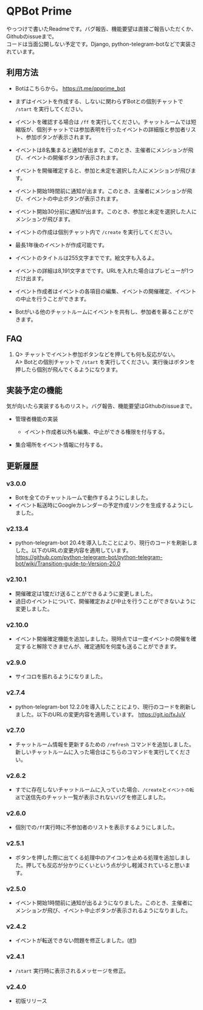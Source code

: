 # QPBot Prime

やっつけで書いたReadmeです。バグ報告、機能要望は直接ご報告いただくか、Githubのissueまで。 \
コードは当面公開しない予定です。Django, python-telegram-botなどで実装されています。

## 利用方法

- Botはこちらから。 https://t.me/qpprime_bot

- まずはイベントを作成する、しないに関わらずBotとの個別チャットで ```/start``` を実行してください。

- イベントを確認する場合は ```/ff``` を実行してください。チャットルームでは短縮版が、個別チャットでは参加表明を行ったイベントの詳細版と参加者リスト、参加ボタンが表示されます。

- イベントは8名集まると通知が出ます。このとき、主催者にメンションが飛び、イベントの開催ボタンが表示されます。

- イベントを開催確定すると、参加と未定を選択した人にメンションが飛びます。

- イベント開始1時間前に通知が出ます。このとき、主催者にメンションが飛び、イベントの中止ボタンが表示されます。

- イベント開始30分前に通知が出ます。このとき、参加と未定を選択した人にメンションが飛びます。

- イベントの作成は個別チャット内で ```/create``` を実行してください。

- 最長1年後のイベントが作成可能です。

- イベントのタイトルは255文字までです。絵文字も入るよ。

- イベントの詳細は8,191文字までです。URLを入れた場合はプレビューが1つだけ出ます。

- イベント作成者はイベントの各項目の編集、イベントの開催確定、イベントの中止を行うことができます。

- Botがいる他のチャットルームにイベントを共有し、参加者を募ることができます。

## FAQ

1. Q> チャットでイベント参加ボタンなどを押しても何も反応がない。 \
   A> Botとの個別チャットで ```/start``` を実行してください。実行後はボタンを押したら個別が飛んでくるようになります。

## 実装予定の機能

気が向いたら実装するものリスト。バグ報告、機能要望はGithubのissueまで。

- 管理者機能の実装
  - イベント作成者以外も編集、中止ができる権限を付与する。

- 集合場所をイベント情報に付与する。

## 更新履歴

### v3.0.0

- Botを全てのチャットルームで動作するようにしました。
- イベント転送時にGoogleカレンダーの予定作成リンクを生成するようにしました。

### v2.13.4

- python-telegram-bot 20.4を導入したことにより、現行のコードを刷新しました。以下のURLの変更内容を適用しています。
<https://github.com/python-telegram-bot/python-telegram-bot/wiki/Transition-guide-to-Version-20.0>

### v2.10.1

- 開催確定は1度だけ送ることができるように変更しました。
- 過日のイベントについて、開催確定および中止を行うことができないように変更しました。

### v2.10.0

- イベント開催確定機能を追加しました。現時点では一度イベントの開催を確定すると解除できませんが、確定通知を何度も送ることができます。

### v2.9.0

- サイコロを振れるようになりました。

### v2.7.4

- python-telegram-bot 12.2.0を導入したことにより、現行のコードを刷新しました。以下のURLの変更内容を適用しています。
<https://git.io/fxJuV>

### v2.7.0

- チャットルーム情報を更新するための ```/refresh``` コマンドを追加しました。新しいチャットルームに入った場合はこちらのコマンドを実行してください。

### v2.6.2

- すでに存在しないチャットルームに入っていた場合、```/create```と```イベントの転送```で送信先のチャット一覧が表示されないバグを修正しました。

### v2.6.0

- 個別での```/ff```実行時に不参加者のリストを表示するようにしました。

### v2.5.1

- ボタンを押した際に出てくる処理中のアイコンを止める処理を追加しました。押しても反応が分かりにくいという点が少し軽減されていると思います。

### v2.5.0

- イベント開始1時間前に通知が出るようになりました。このとき、主催者にメンションが飛び、イベント中止ボタンが表示されるようになりました。

### v2.4.2

- イベントが転送できない問題を修正しました。([#1](../../issues/1))

### v2.4.1

- ```/start``` 実行時に表示されるメッセージを修正。

### v2.4.0

- 初版リリース
